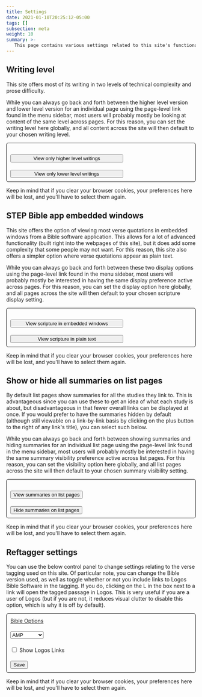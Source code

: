 ```yaml
---
title: Settings
date: 2021-01-10T20:25:12-05:00
tags: []
subsection: meta
weight: 10
summary: >-
   This page contains various settings related to this site's functionality. For example, you can choose whether or not summaries are shown in lists of pages, what Bible version is used in the automatic verse tagging on the site, whether or not quotations of scripture show up as embedded windows from a Bible study app or show up as plain text, and other things like these.
---
```


## Writing level

<!-- As explained at [/about-the-site/#level-appropriate](/about-the-site/#level-appropriate), --> This site offers most of its writing in two levels of technical complexity and prose difficulty.

While you can always go back and forth between the higher level version and lower level version for an individual page using the page-level link found in the menu sidebar, most users will probably mostly be looking at content of the same level across pages. For this reason, you can set the writing level here globally, and all content across the site will then default to your chosen writing level.

<div id="writingLevelContainer" class="settingsContainer">
	<div id="writingLevelDisplay"></div>
	<div><input id="higherLevel" onclick="javascript:toHigherWritingLevelOption();" type="button" value="View only higher level writings" /></div>
	<div><input id="lowerLevel" onclick="javascript:toLowerWritingLevelOption();" type="button" value="View only lower level writings" /></div>
</div>

<style>
	
	.settingsContainer {
		border: 1px solid black;
		border-radius: 5px;
	}
	
	.settingsContainer > div {
		padding: 10px;
	}

	.settingsContainer {
		font-weight: bold;
	}
	
	#writingLevelContainer input {
		width: 300px;
	}
	

</style>

Keep in mind that if you clear your browser cookies, your preferences here will be lost, and you'll have to select them again.

## STEP Bible app embedded windows

<!-- As explained at [/about-the-site/#step-bible-app-embedded-windows](/about-the-site/#step-bible-app-embedded-windows), --> This site offers the option of viewing most verse quotations in embedded windows from a Bible software application. This allows for a lot of advanced functionality (built right into the webpages of this site), but it does add some complexity that some people may not want. For this reason, this site also offers a simpler option where verse quotations appear as plain text.

While you can always go back and forth between these two display options using the page-level link found in the menu sidebar, most users will probably mostly be interested in having the same display preference active across pages. For this reason, you can set the display option here globally, and all pages across the site will then default to your chosen scripture display setting.

<div id="scriptureDisplayContainer" class="settingsContainer">
	<div id="scriptureDisplayDisplay"></div>
	<div><input id="embedded" onclick="javascript:toEmbeddedDisplayOption();" type="button" value="View scripture in embedded windows" /></div>
	<div><input id="plaintext" onclick="javascript:toPlaintextDisplayOption();" type="button" value="View scripture in plain text" /></div>
</div>

<style>
	#scriptureDisplayContainer input {
		width: 300px;
	}
</style>

Keep in mind that if you clear your browser cookies, your preferences here will be lost, and you'll have to select them again.

## Show or hide all summaries on list pages

<!-- Todo: menu link for summaries, just like other toggles -->

By default list pages show summaries for all the studies they link to. This is advantageous since you can use these to get an idea of what each study is about, but disadvantageous in that fewer overall links can be displayed at once. If you would prefer to have the summaries hidden by default (although still viewable on a link-by-link basis by clicking on the plus button to the right of any link's title), you can select such below.

While you can always go back and forth between showing summaries and hiding summaries for an individual list page using the page-level link found in the menu sidebar, most users will probably mostly be interested in having the same summary visibility preference active across list pages. For this reason, you can set the visibility option here globally, and all list pages across the site will then default to your chosen summary visibility setting.

<div id="summariesPreferenceContainer" class="settingsContainer">
	<div id="summariesPreferenceDisplay"></div>
	<div><input id="embedded" onclick="javascript:toShowingSummariesOption();" type="button" value="View summaries on list pages" /></div>
	<div><input id="plaintext" onclick="javascript:toHidingSummariesOption();" type="button" value="Hide summaries on list pages" /></div>
</div>

<style>
	#summariesContainer input {
		width: 300px;
	}
</style>

Keep in mind that if you clear your browser cookies, your preferences here will be lost, and you'll have to select them again.


## Reftagger settings

You can use the below control panel to change settings relating to the verse tagging used on this site. Of particular note, you can change the Bible version used, as well as toggle whether or not you include links to Logos Bible Software in the tagging. If you do, clicking on the L in the box next to a link will open the tagged passage in Logos. This is very useful if you are a user of Logos (but if you are not, it reduces visual clutter to disable this option, which is why it is off by default).

<!-- Reftagger Control Panel -->
<div id="lbsRefTaggerCP" style="border: 1px solid black; border-radius: 5px;">
	<div id="lbsHeader" style="padding: 10px;">
		<a href="https://faithlife.com/products/reftagger">Bible Options</a>
	</div>
	<div id="lbsVersionContainer" style="padding: 10px;">
		<select id="lbsVersion">
			<option value="AB">AMP</option>
			<option value="ASV">ASV</option>
			<option value="DAR">DARBY</option>
			<option value="ESV">ESV</option>
			<option value="GW">GW</option>
			<option value="HCSB">HCSB</option>
			<option value="KJV">KJV</option>
			<option value="LEB">LEB</option>
			<option value="MESSAGE">MESSAGE</option>
			<option value="NASB">NASB</option>
			<option value="NCV">NCV</option>
			<option value="NIV">NIV</option>
			<option value="NIRV">NIRV</option>
			<option value="NKJV">NKJV</option>
			<option value="NLT">NLT</option>
			<option value="TNIV">TNIV</option>
			<option value="YLT">YLT</option>
		</select>
	</div>
	<div id="lbsLibronixContainer" style="padding: 10px;">
		<input id="lbsUseLibronixLinks" type="checkbox"/>
		<label for="lbsUseLibronixLinks">Show Logos Links</label>
	</div>
	<div id="lbsSaveContainer" style="padding: 10px;">
		<input id="lbsSave" onclick="javascript:refTagger.lbsSavePrefs()" type="button" value="Save" />
	</div>
</div>
<!-- End RefTagger Control Panel. For more info visit https://faithlife.com/products/reftagger. -->

Keep in mind that if you clear your browser cookies, your preferences here will be lost, and you'll have to select them again.


<script type="text/javascript">
	function setCookie(cname,cvalue,exdays) {
	  var d = new Date();
	  d.setTime(d.getTime() + (exdays*24*60*60*1000));
	  var expires = "expires=" + d.toGMTString();
	  document.cookie = cname + "=" + cvalue + ";" + expires + ";path=/";
	}

	function getCookie(cname) {
	  var name = cname + "=";
	  var decodedCookie = decodeURIComponent(document.cookie);
	  var ca = decodedCookie.split(';');
	  for(var i = 0; i < ca.length; i++) {
		var c = ca[i];
		while (c.charAt(0) == ' ') {
		  c = c.substring(1);
		}
		if (c.indexOf(name) == 0) {
		  return c.substring(name.length, c.length);
		}
	  }
	  return "";
	}

	function toHigherWritingLevelOption() {
		setCookie('writingLevel', 'higher', 1825);
		displayWritingLevel();
	}

	function toLowerWritingLevelOption() {
		setCookie('writingLevel', 'lower', 1825);
		displayWritingLevel();
	}

	function displayWritingLevel() {
		var writingLevel=getCookie("writingLevel");
		var displayDiv = document.getElementById("writingLevelDisplay");
		if(writingLevel == "higher")
		{
			displayDiv.innerHTML = "Current writing level: higher";
		}
		else if(writingLevel == "lower")
		{
			displayDiv.innerHTML = "Current writing level: lower";
		}
		// if user hasn't set cookie, set cookie and use higher level writing
		else { // level = ""
			setCookie('writingLevel', 'higher', 1825);
			displayDiv.innerHTML = "Current writing level: higher";
		}
	}
	
	function toEmbeddedDisplayOption() {
		setCookie('scriptureDisplay', 'embedded', 1825);
		displayScriptureDisplay();
	}

	function toPlaintextDisplayOption() {
		setCookie('scriptureDisplay', 'plaintext', 1825);
		displayScriptureDisplay();
	}

	function displayScriptureDisplay() {
		var scriptureDisplay=getCookie("scriptureDisplay");
		var displayDiv = document.getElementById("scriptureDisplayDisplay");
		if(scriptureDisplay == "embedded")
		{
			displayDiv.innerHTML = "Current scripture display setting: embedded windows";
		}
		else if(scriptureDisplay == "plaintext")
		{
			displayDiv.innerHTML = "Current scripture display setting: plain text";
		}
		// if user hasn't set cookie, set cookie and display embedded windows
		else { // scriptureDisplay = ""
			setCookie('scriptureDisplay', 'embedded', 1825);
			displayDiv.innerHTML = "Current scripture display setting: embedded windows";
		}
	}
	
	function toShowingSummariesOption() {
		setCookie('summariesPreference', 'show', 1825);
		displaySummariesPreference();
	}

	function toHidingSummariesOption() {
		setCookie('summariesPreference', 'hide', 1825);
		displaySummariesPreference();
	}

	function displaySummariesPreference() {
		var summariesPreference=getCookie("summariesPreference");
		var displayDiv = document.getElementById("summariesPreferenceDisplay");
		if(summariesPreference == "show")
		{
			displayDiv.innerHTML = "Current summaries display setting: show summaries";
		}
		else if(summariesPreference == "hide")
		{
			displayDiv.innerHTML = "Current summaries display setting: hide summaries";
		}
		// if user hasn't set cookie, set cookie and show summaries
		else { // summariesPreference = ""
			setCookie('summariesPreference', 'show', 1825);
			displayDiv.innerHTML = "Current summaries display setting: show summaries";
		}
	}
	
	displayWritingLevel();
	displayScriptureDisplay();
	displaySummariesPreference();
</script>
